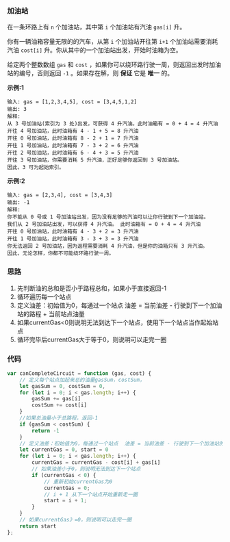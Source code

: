 ###  加油站

在一条环路上有 `n` 个加油站，其中第 `i` 个加油站有汽油 `gas[i]` 升。

你有一辆油箱容量无限的的汽车，从第 `i` 个加油站开往第 `i+1` 个加油站需要消耗汽油 `cost[i]` 升。你从其中的一个加油站出发，开始时油箱为空。

给定两个整数数组 `gas` 和 `cost` ，如果你可以绕环路行驶一周，则返回出发时加油站的编号，否则返回 `-1` 。如果存在解，则 **保证** 它是 **唯一** 的。

**示例:1**

```
输入: gas = [1,2,3,4,5], cost = [3,4,5,1,2]
输出: 3
解释:
从 3 号加油站(索引为 3 处)出发，可获得 4 升汽油。此时油箱有 = 0 + 4 = 4 升汽油
开往 4 号加油站，此时油箱有 4 - 1 + 5 = 8 升汽油
开往 0 号加油站，此时油箱有 8 - 2 + 1 = 7 升汽油
开往 1 号加油站，此时油箱有 7 - 3 + 2 = 6 升汽油
开往 2 号加油站，此时油箱有 6 - 4 + 3 = 5 升汽油
开往 3 号加油站，你需要消耗 5 升汽油，正好足够你返回到 3 号加油站。
因此，3 可为起始索引。
```

**示例:2**

```
输入: gas = [2,3,4], cost = [3,4,3]
输出: -1
解释:
你不能从 0 号或 1 号加油站出发，因为没有足够的汽油可以让你行驶到下一个加油站。
我们从 2 号加油站出发，可以获得 4 升汽油。 此时油箱有 = 0 + 4 = 4 升汽油
开往 0 号加油站，此时油箱有 4 - 3 + 2 = 3 升汽油
开往 1 号加油站，此时油箱有 3 - 3 + 3 = 3 升汽油
你无法返回 2 号加油站，因为返程需要消耗 4 升汽油，但是你的油箱只有 3 升汽油。
因此，无论怎样，你都不可能绕环路行驶一周。
```

### 思路

1. 先判断油的总和是否小于路程总和，如果小于直接返回-1
2. 循环遍历每一个站点
3.  定义油差：初始值为0，每通过一个站点  油差 = 当前油差 - 行驶到下一个加油站的路程 + 当前站点油量
4. 如果currentGas<0则说明无法到达下一个站点，使用下一个站点当作起始站点
5. 循环完毕后currentGas大于等于0，则说明可以走完一圈

### 代码

```js
var canCompleteCircuit = function (gas, cost) {
    // 定义每个站点加起来总的油量gasSum，costSum，
    let gasSum = 0, costSum = 0, 
    for (let i = 0; i < gas.length; i++) {
        gasSum += gas[i]
        costSum += cost[i]
    }
    //如果总油量小于总路程，返回-1
    if (gasSum < costSum) {
        return -1
    }
    // 定义油差：初始值为0，每通过一个站点  油差 = 当前油差 - 行驶到下一个加油站的路程 + 当前站点油量
    let currentGas = 0, start = 0
    for (let i = 0; i < gas.length; i++) {
        currentGas = currentGas - cost[i] + gas[i]
        // 如果油差小于0，则说明无法到达下一个站点
        if (currentGas < 0) {
            // 重新初始currentGas为0
            currentGas = 0;
            // i + 1 从下一个站点开始重新走一圈
            start = i + 1;
        }
    }
    // 如果currentGas》=0，则说明可以走完一圈
    return start
};
```



